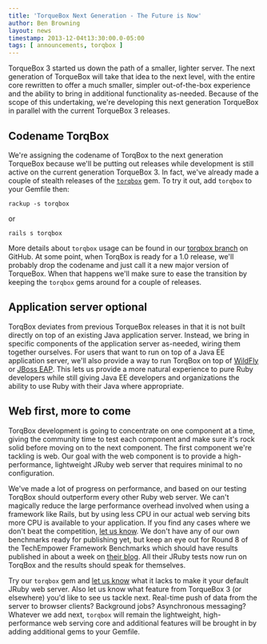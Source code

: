 ```yaml
---
title: 'TorqueBox Next Generation - The Future is Now'
author: Ben Browning
layout: news
timestamp: 2013-12-04t13:30:00.0-05:00
tags: [ announcements, torqbox ]
---
```



TorqueBox 3 started us down the path of a smaller, lighter server. The
next generation of TorqueBox will take that idea to the next level,
with the entire core rewritten to offer a much smaller, simpler
out-of-the-box experience and the ability to bring in additional
functionality as-needed. Because of the scope of this undertaking,
we're developing this next generation TorqueBox in parallel with the
current TorqueBox 3 releases.


## Codename TorqBox

We're assigning the codename of TorqBox to the next generation
TorqueBox because we'll be putting out releases while development is
still active on the current generation TorqueBox 3. In fact, we've
already made a couple of stealth releases of the [`torqbox`][torqbox]
gem. To try it out, add `torqbox` to your Gemfile then:

    rackup -s torqbox

or

    rails s torqbox

More details about `torqbox` usage can be found in our [torqbox
branch][branch] on GitHub. At some point, when TorqBox is ready for a
1.0 release, we'll probably drop the codename and just call it a new
major version of TorqueBox. When that happens we'll make sure to ease
the transition by keeping the `torqbox` gems around for a couple of
releases.


## Application server optional

TorqBox deviates from previous TorqueBox releases in that it is not
built directly on top of an existing Java application server. Instead,
we bring in specific components of the application server as-needed,
wiring them together ourselves. For users that want to run on top of a
Java EE application server, we'll also provide a way to run TorqBox on
top of [WildFly][] or [JBoss EAP][eap]. This lets us provide a more
natural experience to pure Ruby developers while still giving Java EE
developers and organizations the ability to use Ruby with their Java
where appropriate.


## Web first, more to come

TorqBox development is going to concentrate on one component at a
time, giving the community time to test each component and make sure
it's rock solid before moving on to the next component. The first
component we're tackling is web. Our goal with the web component is to
provide a high-performance, lightweight JRuby web server that requires
minimal to no configuration.

We've made a lot of progress on performance, and based on our testing
TorqBox should outperform every other Ruby web server. We can't
magically reduce the large performance overhead involved when using a
framework like Rails, but by using less CPU in our actual web serving
bits more CPU is available to your application. If you find any cases
where we don't beat the competition, [let us know][community]. We
don't have any of our own benchmarks ready for publishing yet, but
keep an eye out for Round 8 of the TechEmpower Framework Benchmarks
which should have results published in about a week on [their
blog][techemp]. All their JRuby tests now run on TorqBox and the
results should speak for themselves.

Try our `torqbox` gem and [let us know][community] what it lacks to
make it your default JRuby web server. Also let us know what feature
from TorqueBox 3 (or elsewhere) you'd like to see us tackle
next. Real-time push of data from the server to browser clients?
Background jobs? Asynchronous messaging? Whatever we add next,
`torqbox` will remain the lightweight, high-performance web serving
core and additional features will be brought in by adding additional
gems to your Gemfile.



[wildfly]: http://wildfly.org/
[eap]:     https://www.jboss.org/products/eap.html
[torqbox]: http://rubygems.org/gems/torqbox
[branch]:  https://github.com/torquebox/torquebox/tree/torqbox
[techemp]: http://www.techempower.com/blog/

[community]: http://torquebox.org/community/
